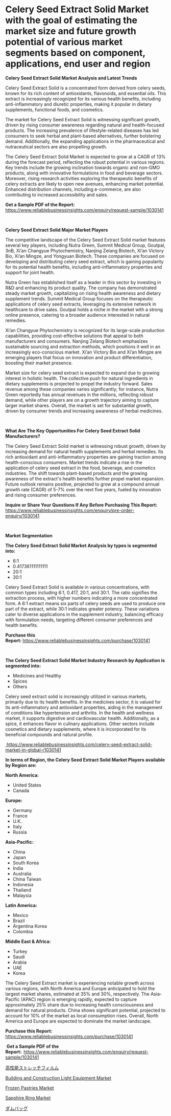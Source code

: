 <p><h1>Celery Seed Extract Solid Market with the goal of estimating the market size and future growth potential of various market segments based on component, applications, end user and region</h1></p><p><strong>Celery Seed Extract Solid Market Analysis and Latest Trends</strong></p>
<p><p>Celery Seed Extract Solid is a concentrated form derived from celery seeds, known for its rich content of antioxidants, flavonoids, and essential oils. This extract is increasingly recognized for its various health benefits, including anti-inflammatory and diuretic properties, making it popular in dietary supplements, functional foods, and cosmetics. </p><p>The market for Celery Seed Extract Solid is witnessing significant growth, driven by rising consumer awareness regarding natural and health-focused products. The increasing prevalence of lifestyle-related diseases has led consumers to seek herbal and plant-based alternatives, further bolstering demand. Additionally, the expanding applications in the pharmaceutical and nutraceutical sectors are also propelling growth. </p><p>The Celery Seed Extract Solid Market is expected to grow at a CAGR of 13% during the forecast period, reflecting the robust potential in various regions. Key trends include the growing inclination towards organic and non-GMO products, along with innovative formulations in food and beverage sectors. Moreover, rising research activities exploring the therapeutic benefits of celery extracts are likely to open new avenues, enhancing market potential. Enhanced distribution channels, including e-commerce, are also contributing to increased accessibility and sales.</p></p>
<p><strong>Get a Sample PDF of the Report:&nbsp;</strong> <a href="https://www.reliablebusinessinsights.com/enquiry/request-sample/1030141">https://www.reliablebusinessinsights.com/enquiry/request-sample/1030141</a></p>
<p>&nbsp;</p>
<p><strong>Celery Seed Extract Solid Major Market Players</strong></p>
<p><p>The competitive landscape of the Celery Seed Extract Solid market features several key players, including Nutra Green, Summit Medical Group, Goutpal, 3nB, Xi’an Changyue Phytochemistry, Nanjing Zelang Biotech, Xi’an Victory Bio, Xi’an Mingze, and Yongyuan Biotech. These companies are focused on developing and distributing celery seed extract, which is gaining popularity for its potential health benefits, including anti-inflammatory properties and support for joint health.</p><p>Nutra Green has established itself as a leader in this sector by investing in R&D and enhancing its product quality. The company has demonstrated steady market growth, capitalizing on rising health awareness and dietary supplement trends. Summit Medical Group focuses on the therapeutic applications of celery seed extracts, leveraging its extensive network in healthcare to drive sales. Goutpal holds a niche in the market with a strong online presence, catering to a broader audience interested in natural remedies.</p><p>Xi’an Changyue Phytochemistry is recognized for its large-scale production capabilities, providing cost-effective solutions that appeal to both manufacturers and consumers. Nanjing Zelang Biotech emphasizes sustainable sourcing and extraction methods, which positions it well in an increasingly eco-conscious market. Xi’an Victory Bio and Xi’an Mingze are emerging players that focus on innovation and product differentiation, boosting their market presence.</p><p>Market size for celery seed extract is expected to expand due to growing interest in holistic health. The collective push for natural ingredients in dietary supplements is projected to propel the industry forward. Sales revenue among these companies varies significantly; for instance, Nutra Green reportedly has annual revenues in the millions, reflecting robust demand, while other players are on a growth trajectory aiming to capture larger market shares. Overall, the market is set for substantial growth, driven by consumer trends and increasing awareness of herbal medicines.</p></p>
<p>&nbsp;</p>
<p><strong>What Are The Key Opportunities For Celery Seed Extract Solid Manufacturers?</strong></p>
<p><p>The Celery Seed Extract Solid market is witnessing robust growth, driven by increasing demand for natural health supplements and herbal remedies. Its rich antioxidant and anti-inflammatory properties are gaining traction among health-conscious consumers. Market trends indicate a rise in the application of celery seed extract in the food, beverage, and cosmetics industries. The shift towards plant-based products and the growing awareness of the extract's health benefits further propel market expansion. Future outlook remains positive, projected to grow at a compound annual growth rate (CAGR) of 5-7% over the next five years, fueled by innovation and rising consumer preferences.</p></p>
<p><strong>Inquire or Share Your Questions If Any Before Purchasing This Report:</strong> <a href="https://www.reliablebusinessinsights.com/enquiry/pre-order-enquiry/1030141">https://www.reliablebusinessinsights.com/enquiry/pre-order-enquiry/1030141</a></p>
<p>&nbsp;</p>
<p><strong>Market Segmentation</strong></p>
<p><strong>The Celery Seed Extract Solid Market Analysis by types is segmented into:</strong></p>
<p><ul><li>6:1</li><li>0.417361111111111</li><li>20:1</li><li>30:1</li></ul></p>
<p><p>Celery Seed Extract Solid is available in various concentrations, with common types including 6:1, 0.417, 20:1, and 30:1. The ratio signifies the extraction process, with higher numbers indicating a more concentrated form. A 6:1 extract means six parts of celery seeds are used to produce one part of the extract, while 30:1 indicates greater potency. These variations cater to diverse applications in the supplement industry, balancing efficacy with formulation needs, targeting different consumer preferences and health benefits.</p></p>
<p><strong>Purchase this Report:&nbsp;</strong><a href="https://www.reliablebusinessinsights.com/purchase/1030141">https://www.reliablebusinessinsights.com/purchase/1030141</a></p>
<p>&nbsp;</p>
<p><strong>The Celery Seed Extract Solid Market Industry Research by Application is segmented into:</strong></p>
<p><ul><li>Medicines and Healthy</li><li>Spices</li><li>Others</li></ul></p>
<p><p>Celery seed extract solid is increasingly utilized in various markets, primarily due to its health benefits. In the medicines sector, it is valued for its anti-inflammatory and antioxidant properties, aiding in the management of conditions like hypertension and arthritis. In the health and wellness market, it supports digestive and cardiovascular health. Additionally, as a spice, it enhances flavor in culinary applications. Other sectors include cosmetics and dietary supplements, where it is incorporated for its beneficial compounds and natural profile.</p></p>
<p><a href="https://www.reliablebusinessinsights.com/celery-seed-extract-solid-market-in-global-r1030141">&nbsp;https://www.reliablebusinessinsights.com/celery-seed-extract-solid-market-in-global-r1030141</a></p>
<p><strong>In terms of Region, the Celery Seed Extract Solid Market Players available by Region are:</strong></p>
<p>
    <p> <strong> North America: </strong>
        <ul>
            <li>United States</li>
            <li>Canada</li>
        </ul>
        </p> 
    <p> <strong> Europe: </strong>
        <ul>
            <li>Germany</li>
            <li>France</li>
            <li>U.K.</li>
            <li>Italy</li>
            <li>Russia</li>
        </ul>
        </p> 
    <p> <strong> Asia-Pacific: </strong>
        <ul>
            <li>China</li>
            <li>Japan</li>
            <li>South Korea</li>
            <li>India</li>
            <li>Australia</li>
            <li>China Taiwan</li>
            <li>Indonesia</li>
            <li>Thailand</li>
            <li>Malaysia</li>
        </ul>
        </p> 
    <p> <strong> Latin America: </strong>
        <ul>
            <li>Mexico</li>
            <li>Brazil</li>
            <li>Argentina Korea</li>
            <li>Colombia</li>
        </ul>
        </p> 
    <p> <strong> Middle East & Africa: </strong>
        <ul>
            <li>Turkey</li>
            <li>Saudi</li>
            <li>Arabia</li>
            <li>UAE</li>
            <li>Korea</li>
        </ul>
    </p>
    </p>
<p><p>The Celery Seed Extract market is experiencing notable growth across various regions, with North America and Europe anticipated to hold the largest market shares, estimated at 35% and 30%, respectively. The Asia-Pacific (APAC) region is emerging rapidly, expected to capture approximately 25% share due to increasing health consciousness and demand for natural products. China shows significant potential, projected to account for 10% of the market as local consumption rises. Overall, North America and Europe are expected to dominate the market landscape.</p></p>
<p><strong>Purchase this Report: </strong><a href="https://www.reliablebusinessinsights.com/purchase/1030141">https://www.reliablebusinessinsights.com/purchase/1030141</a></p>
<p>&nbsp;<strong>Get a Sample PDF of the Report:&nbsp;&nbsp;</strong><a href="https://www.reliablebusinessinsights.com/enquiry/request-sample/1030141">https://www.reliablebusinessinsights.com/enquiry/request-sample/1030141</a></p>
<p><strong></strong></p>
<p><p><a href="https://medium.com/@lonnierami89675202/hi-performance-stretch-film-market-%E3%81%AE%E3%82%B0%E3%83%AD%E3%83%BC%E3%83%90%E3%83%AB%E5%B8%82%E5%A0%B4%E6%A6%82%E8%A6%81%E3%81%AF-%E4%B8%96%E7%95%8C%E3%81%8A%E3%82%88%E3%81%B3%E4%B8%BB%E8%A6%81%E5%B8%82%E5%A0%B4%E3%81%AB%E3%81%8A%E3%81%91%E3%82%8B%E6%A5%AD%E7%95%8C%E3%81%AB%E5%BD%B1%E9%9F%BF%E3%82%92%E4%B8%8E%E3%81%88%E3%82%8B%E4%B8%BB%E8%A6%81%E3%81%AA%E3%83%88%E3%83%AC%E3%83%B3%E3%83%89%E3%81%AB%E3%81%A4%E3%81%84%E3%81%A6-%E7%8B%AC%E8%87%AA%E3%81%AE%E8%A6%96%E7%82%B9%E3%82%92%E6%8F%90%E4%BE%9B%E3%81%97%E3%81%BE%E3%81%99-43c952a25289?postPublishedType=initial">高性能ストレッチフィルム</a></p><p><a href="https://github.com/MarilynDouglas476/Market-Research-Report-List-1/blob/main/building-and-construction-light-equipment-market.md">Building and Construction Light Equipment Market</a></p><p><a href="https://www.linkedin.com/pulse/global-market-pulse-trends-growth-analysis-frozen-pastries-gefwe?trackingId=1ue76oXyRBmW4cRj3bP3bg%3D%3D">Frozen Pastries Market</a></p><p><a href="https://medium.com/@jakobeblake56/the-sapphire-ring-market-research-report-provides-an-in-depth-and-up-to-date-analysis-of-the-7d84f77f156b">Sapphire Ring Market</a></p><p><a href="https://medium.com/@lonnierami89675202/dam-bag-market-%E3%81%AF-%E3%82%B3%E3%82%B9%E3%83%88%E7%AE%A1%E7%90%86%E3%81%A8%E5%8A%B9%E7%8E%87%E5%90%91%E4%B8%8A%E3%82%92%E5%84%AA%E5%85%88%E3%81%97%E3%81%BE%E3%81%99-%E3%81%95%E3%82%89%E3%81%AB-%E5%A0%B1%E5%91%8A%E6%9B%B8%E3%81%AF%E5%B8%82%E5%A0%B4%E3%81%AE%E9%9C%80%E8%A6%81%E9%9D%A2%E3%81%A8%E4%BE%9B%E7%B5%A6%E9%9D%A2%E3%81%AE%E4%B8%A1%E6%96%B9%E3%82%92%E3%82%AB%E3%83%90%E3%83%BC%E3%81%97%E3%81%A6%E3%81%84%E3%81%BE%E3%81%99-dam-bag-%E5%B8%82%E5%A0%B4%E3%81%AF-2024-%E3%81%8B%E3%82%89-6-308635d7b339?postPublishedType=initial">ダムバッグ</a></p></p>